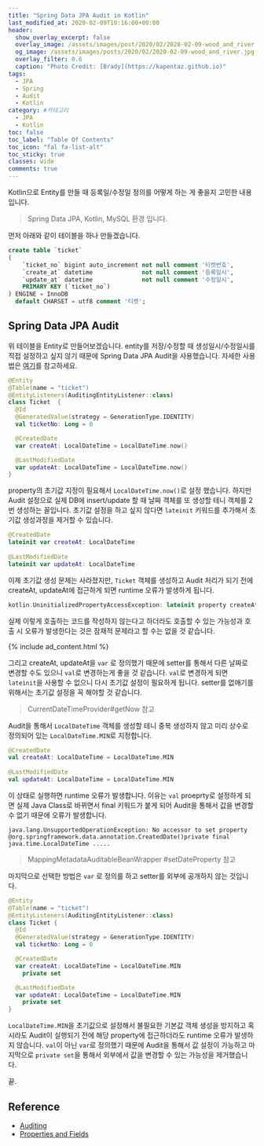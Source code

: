 ```yaml
---
title: "Spring Data JPA Audit in Kotlin"
last_modified_at: 2020-02-09T10:16:00+00:00
header:
  show_overlay_excerpt: false
  overlay_image: /assets/images/post/2020/02/2020-02-09-wood_and_river.jpg
  og_image: /assets/images/posts/2020/02/2020-02-09-wood_and_river.jpg
  overlay_filter: 0.6
  caption: "Photo Credit: [Brady](https://kapentaz.github.io)"
tags:
  - JPA
  - Spring
  - Audit
  - Kotlin
category: #카테고리
  - JPA
  - Kotlin
toc: false
toc_label: "Table Of Contents"
toc_icon: "fal fa-list-alt"
toc_sticky: true
classes: wide
comments: true
---
```



Kotlin으로 Entity를 만들 때 등록일/수정일 정의를 어떻게 하는 게 좋을지 고민한 내용입니다.

> Spring Data JPA, Kotlin, MySQL 환경 입니다.

먼저 아래와 같이 테이블을 하나 만들겠습니다.
```sql
create table `ticket`
(
    `ticket_no` bigint auto_increment not null comment '티켓번호',
    `create_at` datetime              not null comment '등록일시',
    `update_at` datetime              not null comment '수정일시',
    PRIMARY KEY (`ticket_no`)
) ENGINE = InnoDB
  default CHARSET = utf8 comment '티켓';
```

## Spring Data JPA Audit
위 테이블을 Entity로 만들어보겠습니다. entity를 저장/수정할 때 생성일시/수정일시를 직접 설정하고 싶지 않기 때문에 Spring Data JPA Audit을 사용했습니다. 자세한 사용법은 [여기](https://docs.spring.io/spring-data/jpa/docs/1.7.0.DATAJPA-580-SNAPSHOT/reference/html/auditing.html)를 참고하세요.
```kotlin
@Entity
@Table(name = "ticket")
@EntityListeners(AuditingEntityListener::class)
class Ticket  {
  @Id
  @GeneratedValue(strategy = GenerationType.IDENTITY)
  val ticketNo: Long = 0

  @CreatedDate
  var createAt: LocalDateTime = LocalDateTime.now()

  @LastModifiedDate
  var updateAt: LocalDateTime = LocalDateTime.now()
}
```
property의 초기값 지정이 필요해서 `LocalDateTime.now()`로 설정 했습니다. 하지만 Audit 설정으로 실제 DB에 insert/update 할 때 날짜 객체를 또 생성할 테니 객체를 2번 생성하는 꼴입니다. 초기값 설정을 하고 싶지 않다면 `lateinit` 키워드를 추가해서 초기값 생성과정을 제거할 수 있습니다.

```kotlin
@CreatedDate  
lateinit var createAt: LocalDateTime 
  
@LastModifiedDate  
lateinit var updateAt: LocalDateTime
```
이제 초기값 생성 문제는 사라졌지만,  `Ticket` 객체를 생성하고 Audit 처리가 되기 전에 createAt, updateAt에 접근하게 되면 runtime 오류가 발생하게 됩니다. 

```kotlin
kotlin.UninitializedPropertyAccessException: lateinit property createAt has not been initialized
```
실제 이렇게 호출하는 코드를 작성하지 않는다고 하더라도 호출할 수 있는 가능성과 호출 시 오류가 발생한다는 것은 잠재적 문제라고 할 수는 없을 것 같습니다.

{% include ad_content.html %}

그리고 createAt, updateAt을 `var` 로 정의했기 때문에 setter를 통해서 다른 날짜로 변경할 수도 있으니 `val`로 변경하는게 좋을 것 같습니다. `val`로 변경하게 되면 `lateinit`을 사용할 수 없으니 다시 초기값 설정이 필요하게 됩니다. setter를 없애기를 위해서는 초기값 설정을 꼭 해야할 것 같습니다. 

> CurrentDateTimeProvider#getNow 참고

Audit을 통해서 `LocalDateTime` 객체를 생성할 테니 중복 생성하지 않고 미리 상수로 정의되어 있는 `LocalDateTime.MIN`로 지정합니다.

```kotlin
@CreatedDate  
val createAt: LocalDateTime = LocalDateTime.MIN 
  
@LastModifiedDate  
val updateAt: LocalDateTime = LocalDateTime.MIN
```
이 상태로 실행하면 runtime 오류가 발생합니다. 이유는 `val` proeprty로 설정하게 되면 실제 Java Class로 바뀌면서 final 키워드가 붙게 되어 
Audit을 통해서 값을 변경할 수 없기 때문에 오류가 발생합니다.
```
java.lang.UnsupportedOperationException: No accessor to set property @org.springframework.data.annotation.CreatedDate()private final java.time.LocalDateTime .....
```

> MappingMetadataAuditableBeanWrapper
> #setDateProperty 참고

마지막으로 선택한 방법은 `var` 로 정의를 하고 setter를 외부에 공개하지 않는 것입니다.

```kotlin
@Entity
@Table(name = "ticket")
@EntityListeners(AuditingEntityListener::class)
class Ticket {
  @Id
  @GeneratedValue(strategy = GenerationType.IDENTITY)
  val ticketNo: Long = 0

  @CreatedDate
  var createAt: LocalDateTime = LocalDateTime.MIN
    private set

  @LastModifiedDate
  var updateAt: LocalDateTime = LocalDateTime.MIN
    private set
}
```

`LocalDateTime.MIN`을 초기값으로 설정해서 불필요한 기본값 객체 생성을 방지하고 혹시라도 Audit이 실행되기 전에 해당 property에 접근하더라도 runtime 오류가 발생하지 않습니다.
`val`이 아닌 `var`로 정의했기 때문에 Audit을 통해서 값 설정이 가능하고 마지막으로 `private set`을 통해서 외부에서 값을 변경할 수 있는 가능성을 제거했습니다.


끝.

## Reference
- [Auditing](https://docs.spring.io/spring-data/jpa/docs/1.7.0.DATAJPA-580-SNAPSHOT/reference/html/auditing.html)
- [Properties and Fields](https://kotlinlang.org/docs/reference/properties.html)

